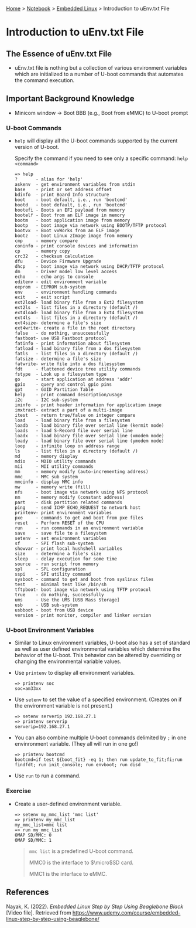 <a href="../../">Home</a> > <a href="../notebook">Notebook</a> > <a href="./">Embedded Linux</a> > Introduction to uEnv.txt File

# Introduction to uEnv.txt File



## The Essence of uEnv.txt File

* uEnv.txt file is nothing but a collection of various environment variables which are initialized to a number of U-boot commands that automates the command execution.



## Important Background Knowledge

* Minicom window $\to$ Boot BBB (e.g., Boot from eMMC) to U-boot prompt

### U-boot Commands

* `help` will display all the U-boot commands supported by the current version of U-boot.

  Specify the command if you need to see only a specific command: `help <command>`

  ```plain
  => help
  ?       - alias for 'help'
  askenv  - get environment variables from stdin
  base    - print or set address offset
  bdinfo  - print Board Info structure
  boot    - boot default, i.e., run 'bootcmd'
  bootd   - boot default, i.e., run 'bootcmd'
  bootefi - Boots an EFI payload from memory
  bootelf - Boot from an ELF image in memory
  bootm   - boot application image from memory
  bootp   - boot image via network using BOOTP/TFTP protocol
  bootvx  - Boot vxWorks from an ELF image
  bootz   - boot Linux zImage image from memory
  cmp     - memory compare
  coninfo - print console devices and information
  cp      - memory copy
  crc32   - checksum calculation
  dfu     - Device Firmware Upgrade
  dhcp    - boot image via network using DHCP/TFTP protocol
  dm      - Driver model low level access
  echo    - echo args to console
  editenv - edit environment variable
  eeprom  - EEPROM sub-system
  env     - environment handling commands
  exit    - exit script
  ext2load- load binary file from a Ext2 filesystem
  ext2ls  - list files in a directory (default /)
  ext4load- load binary file from a Ext4 filesystem
  ext4ls  - list files in a directory (default /)
  ext4size- determine a file's size
  ext4write- create a file in the root directory
  false   - do nothing, unsuccessfully
  fastboot- use USB Fastboot protocol
  fatinfo - print information about filesystem
  fatload - load binary file from a dos filesystem
  fatls   - list files in a directory (default /)
  fatsize - determine a file's size
  fatwrite- write file into a dos filesystem
  fdt     - flattened device tree utility commands
  fstype  - Look up a filesystem type
  go      - start application at address 'addr'
  gpio    - query and control gpio pins
  gpt     - GUID Partition Table
  help    - print command description/usage
  i2c     - I2C sub-system
  iminfo  - print header information for application image
  imxtract- extract a part of a multi-image
  itest   - return true/false on integer compare
  load    - load binary file from a filesystem
  loadb   - load binary file over serial line (kermit mode)
  loads   - load S-Record file over serial line
  loadx   - load binary file over serial line (xmodem mode)
  loady   - load binary file over serial line (ymodem mode)
  loop    - infinite loop on address range
  ls      - list files in a directory (default /)
  md      - memory display
  mdio    - MDIO utility commands
  mii     - MII utility commands
  mm      - memory modify (auto-incrementing address)
  mmc     - MMC sub system
  mmcinfo - display MMC info
  mw      - memory write (fill)
  nfs     - boot image via network using NFS protocol
  nm      - memory modify (constant address)
  part    - disk partition related commands
  ping    - send ICMP ECHO_REQUEST to network host
  printenv- print environment variables
  pxe     - commands to get and boot from pxe files
  reset   - Perform RESET of the CPU
  run     - run commands in an environment variable
  save    - save file to a filesystem
  setenv  - set environment variables
  sf      - SPI flash sub-system
  showvar - print local hushshell variables
  size    - determine a file's size
  sleep   - delay execution for some time
  source  - run script from memory
  spl     - SPL configuration
  sspi    - SPI utility command
  sysboot - command to get and boot from syslinux files
  test    - minimal test like /bin/sh
  tftpboot- boot image via network using TFTP protocol
  true    - do nothing, successfully
  ums     - Use the UMS [USB Mass Storage]
  usb     - USB sub-system
  usbboot - boot from USB device
  version - print monitor, compiler and linker version
  ```

### U-boot Environment Variables

* Similar to Linux environment variables, U-boot also has a set of standard as well as user defined environmental variables which determine the behavior of the U-boot. This behavior can be altered by overriding or changing the environmental variable values.

* Use `printenv` to display all environment variables.

  ```plain
  => printenv soc
  soc=am33xx
  ```

* Use `setenv` to set the value of a specified environment. (Creates on if the environment variable is not present.)

  ```plain
  => setenv serverip 192.168.27.1
  => printenv serverip
  serverip=192.168.27.1
  ```

* You can also combine multiple U-boot commands delimited by `;` in one envinronment variable. (They all will run in one go!)

  ```plain
  => printenv bootcmd
  bootcmd=if test ${boot_fit} -eq 1; then run update_to_fit;fi;run findfdt; run init_console; run envboot; run disd
  ```

* Use `run` to run a command.

### Exercise

* Create a user-defined environment variable.

  ```plain
  => setenv my_mmc_list 'mmc list'
  => printenv my_mmc_list 
  my_mmc_list=mmc list
  => run my_mmc_list 
  OMAP SD/MMC: 0
  OMAP SD/MMC: 1
  ```

  > `mmc list` is a predefined U-boot command.
  >
  > MMC0 is the interface to $\micro$SD card.
  >
  > MMC1 is the interface to eMMC.







## References

Nayak, K. (2022). *Embedded Linux Step by Step Using Beaglebone Black* [Video file]. Retrieved from https://www.udemy.com/course/embedded-linux-step-by-step-using-beaglebone/